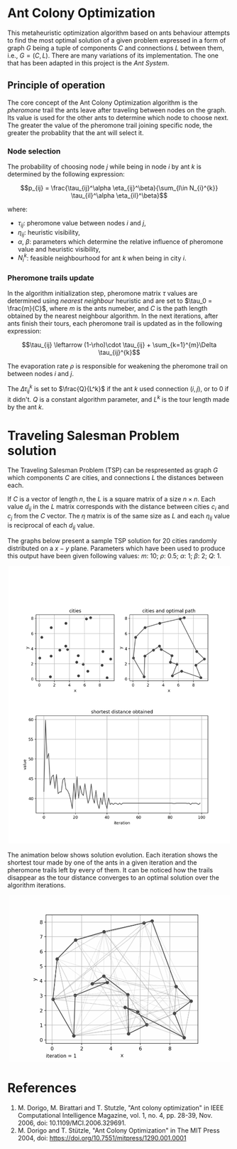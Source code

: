 # Ant Colony Optimization
This metaheuristic optimization algorithm based on ants behaviour attempts to find the most optimal solution of a given problem expressed in a form of graph $G$ being a tuple of components $C$ and connections $L$ between them, i.e., $G = (C, L)$. There are many variations of its implementation. The one that has been adapted in this project is the _Ant System_.

## Principle of operation
The core concept of the Ant Colony Optimization algorithm is the _pheromone_ trail the ants leave after traveling between nodes on the graph. Its value is used for the other ants to determine which node to choose next. The greater the value of the pheromone trail joining specific node, the greater the probablity that the ant will select it.

### Node selection
The probability of choosing node $j$ while being in node $i$ by ant $k$ is determined by the following expression:
```math
p_{ij} = \frac{\tau_{ij}^\alpha \eta_{ij}^\beta}{\sum_{l\in N_{i}^{k}} \tau_{il}^\alpha \eta_{il}^\beta}
```
where:
- $\tau_{ij}$: pheromone value between nodes $i$ and $j$,
- $\eta_{ij}$: heuristic visibility,
- $\alpha$, $\beta$: parameters which determine the relative influence of pheromone value and heuristic visibility,
- $N_{i}^{k}$: feasible neighbourhood for ant $k$ when being in city $i$.

### Pheromone trails update
In the algorithm initialization step, pheromone matrix $\tau$ values are determined using _nearest neighbour_ heuristic and are set to $\tau_0 = \frac{m}{C}$, where $m$ is the ants numeber, and $C$ is the path length obtained by the nearest neighbour algorithm. In the next iterations, after ants finish their tours, each pheromone trail is updated as in the following expression:
```math
\tau_{ij} \leftarrow (1-\rho)\cdot \tau_{ij} + \sum_{k=1}^{m}\Delta \tau_{ij}^{k}
```
The evaporation rate $\rho$ is responsible for weakening the pheromone trail on between nodes $i$ and $j$.

The $\Delta \tau_{ij}^{k}$ is set to $\frac{Q}{L^k}$ if the ant $k$ used connection $(i, j)$, or to 0 if it didn't. $Q$ is a constant algorithm parameter, and $L^k$ is the tour length made by the ant $k$.

# Traveling Salesman Problem solution
The Traveling Salesman Problem (TSP) can be respresented as graph $G$ which components $C$ are cities, and connections $L$ the distances between each.

If $C$ is a vector of length $n$, the $L$ is a square matrix of a size $n \times n$. Each value $d_{ij}$ in the $L$ matrix corresponds with the distance between cities $c_i$ and $c_j$ from the $C$ vector. The $\eta$ matrix is of the same size as $L$ and each $\eta_{ij}$ value is reciprocal of each $d_{ij}$ value.  

The graphs below present a sample TSP solution for 20 cities randomly distributed on a $x-y$ plane. Parameters which have been used to produce this output have been given following values: $m$: 10; $\rho$: 0.5; $\alpha$: 1; $\beta$: 2; $Q$: 1.

<p align="center"><img src="plots/solution-cities-20_m-10_ro-0.5_a-1_b-2_Q-1.png" width="500" class="center"/></p>

The animation below shows solution evolution. Each iteration shows the shortest tour made by one of the ants in a given iteration and the pheromone trails left by every of them. It can be noticed how the trails disappear as the tour distance converges to an optimal solution over the algorithm iterations.
<p align="center"><img src="plots/tour_construction-cities-20_m-10_ro-0.5_a-1_b-2_Q-1.gif" width="500" class="center"/></p>

# References
1. M. Dorigo, M. Birattari and T. Stutzle, "Ant colony optimization" in IEEE Computational Intelligence Magazine, vol. 1, no. 4, pp. 28-39, Nov. 2006, doi: 10.1109/MCI.2006.329691.
2. M. Dorigo and T. Stützle, "Ant Colony Optimization" in The MIT Press 2004, doi: https://doi.org/10.7551/mitpress/1290.001.0001
